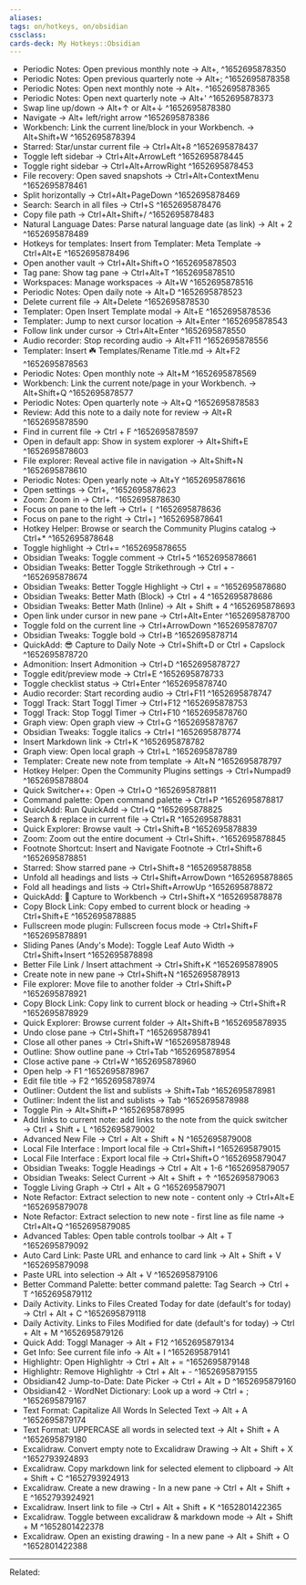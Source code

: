 ```yaml
---
aliases:
tags: on/hotkeys, on/obsidian 
cssclass:
cards-deck: My Hotkeys::Obsidian
---
```


- Periodic Notes: Open previous monthly note → Alt+, ^1652695878350
- Periodic Notes: Open previous quarterly note → Alt+; ^1652695878358
- Periodic Notes: Open next monthly note → Alt+. ^1652695878365
- Periodic Notes: Open next quarterly note → Alt+' ^1652695878373
- Swap line up/down → Alt+↑ or Alt+↓ ^1652695878380
- Navigate → Alt+ left/right arrow ^1652695878386
- Workbench: Link the current line/block in your Workbench. → Alt+Shift+W ^1652695878394
- Starred: Star/unstar current file → Ctrl+Alt+8 ^1652695878437
- Toggle left sidebar → Ctrl+Alt+ArrowLeft ^1652695878445
- Toggle right sidebar → Ctrl+Alt+ArrowRight ^1652695878453
- File recovery: Open saved snapshots → Ctrl+Alt+ContextMenu ^1652695878461
- Split horizontally → Ctrl+Alt+PageDown ^1652695878469
- Search: Search in all files → Ctrl+S ^1652695878476
- Copy file path → Ctrl+Alt+Shift+/ ^1652695878483
- Natural Language Dates: Parse natural language date (as link) → Alt + 2 ^1652695878489
- Hotkeys for templates: Insert from Templater: Meta Template → Ctrl+Alt+E ^1652695878496
- Open another vault → Ctrl+Alt+Shift+O ^1652695878503
- Tag pane: Show tag pane → Ctrl+Alt+T ^1652695878510
- Workspaces: Manage workspaces → Alt+W ^1652695878516
- Periodic Notes: Open daily note → Alt+D ^1652695878523
- Delete current file → Alt+Delete ^1652695878530
- Templater: Open Insert Template modal → Alt+E ^1652695878536
- Templater: Jump to next cursor location → Alt+Enter ^1652695878543
- Follow link under cursor → Ctrl+Alt+Enter ^1652695878550
- Audio recorder: Stop recording audio → Alt+F11 ^1652695878556
- Templater: Insert ☘️ Templates/Rename Title.md → Alt+F2 ^1652695878563
- Periodic Notes: Open monthly note → Alt+M ^1652695878569
- Workbench: Link the current note/page in your Workbench. → Alt+Shift+Q ^1652695878577
- Periodic Notes: Open quarterly note → Alt+Q ^1652695878583
- Review: Add this note to a daily note for review → Alt+R ^1652695878590
- Find in current file → Ctrl + F ^1652695878597
- Open in default app: Show in system explorer → Alt+Shift+E ^1652695878603
- File explorer: Reveal active file in navigation → Alt+Shift+N ^1652695878610
- Periodic Notes: Open yearly note → Alt+Y ^1652695878616
- Open settings → Ctrl+, ^1652695878623
- Zoom: Zoom in → Ctrl+. ^1652695878630
- Focus on pane to the left → Ctrl+ `[` ^1652695878636
- Focus on pane to the right → Ctrl+`]` ^1652695878641
- Hotkey Helper: Browse or search the Community Plugins catalog → Ctrl+* ^1652695878648
- Toggle highlight → Ctrl+= ^1652695878655
- Obsidian Tweaks: Toggle comment → Ctrl+5 ^1652695878661
- Obsidian Tweaks: Better Toggle Strikethrough → Ctrl + - ^1652695878674
- Obsidian Tweaks: Better Toggle Highlight → Ctrl + = ^1652695878680
- Obsidian Tweaks: Better Math (Block) → Ctrl + 4 ^1652695878686
- Obsidian Tweaks: Better Math (Inline) → Alt + Shift + 4 ^1652695878693
- Open link under cursor in new pane → Ctrl+Alt+Enter ^1652695878700
- Toggle fold on the current line → Ctrl+ArrowDown ^1652695878707
- Obsidian Tweaks: Toggle bold → Ctrl+B ^1652695878714
- QuickAdd: 😎 Capture to Daily Note → Ctrl+Shift+D or Ctrl + Capslock ^1652695878720
- Admonition: Insert Admonition → Ctrl+D ^1652695878727
- Toggle edit/preview mode → Ctrl+E ^1652695878733
- Toggle checklist status → Ctrl+Enter ^1652695878740
- Audio recorder: Start recording audio → Ctrl+F11 ^1652695878747
- Toggl Track: Start Toggl Timer → Ctrl+F12 ^1652695878753
- Toggl Track: Stop Toggl Timer → Ctrl+F10 ^1652695878760
- Graph view: Open graph view → Ctrl+G ^1652695878767
- Obsidian Tweaks: Toggle italics → Ctrl+I ^1652695878774
- Insert Markdown link → Ctrl+K ^1652695878782
- Graph view: Open local graph → Ctrl+L ^1652695878789
- Templater: Create new note from template → Alt+N ^1652695878797
- Hotkey Helper: Open the Community Plugins settings → Ctrl+Numpad9 ^1652695878804
- Quick Switcher++: Open → Ctrl+O ^1652695878811
- Command palette: Open command palette → Ctrl+P ^1652695878817
- QuickAdd: Run QuickAdd → Ctrl+Q ^1652695878825
- Search & replace in current file → Ctrl+R ^1652695878831
- Quick Explorer: Browse vault → Ctrl+Shift+B ^1652695878839
- Zoom: Zoom out the entire document → Ctrl+Shift+. ^1652695878845
- Footnote Shortcut: Insert and Navigate Footnote → Ctrl+Shift+6 ^1652695878851
- Starred: Show starred pane → Ctrl+Shift+8 ^1652695878858
- Unfold all headings and lists → Ctrl+Shift+ArrowDown ^1652695878865
- Fold all headings and lists → Ctrl+Shift+ArrowUp ^1652695878872
- QuickAdd: 🔋 Capture to Workbench → Ctrl+Shift+X ^1652695878878
- Copy Block Link: Copy embed to current block or heading → Ctrl+Shift+E ^1652695878885
- Fullscreen mode plugin: Fullscreen focus mode → Ctrl+Shift+F ^1652695878891
- Sliding Panes (Andy's Mode): Toggle Leaf Auto Width → Ctrl+Shift+Insert ^1652695878898
- Better File Link / Insert attachment → Ctrl+Shift+K ^1652695878905
- Create note in new pane → Ctrl+Shift+N ^1652695878913
- File explorer: Move file to another folder → Ctrl+Shift+P ^1652695878921
- Copy Block Link: Copy link to current block or heading → Ctrl+Shift+R ^1652695878929
- Quick Explorer: Browse current folder → Alt+Shift+B ^1652695878935
- Undo close pane → Ctrl+Shift+T ^1652695878941
- Close all other panes → Ctrl+Shift+W ^1652695878948
- Outline: Show outline pane → Ctrl+Tab ^1652695878954
- Close active pane → Ctrl+W ^1652695878960
- Open help → F1 ^1652695878967
- Edit file title → F2 ^1652695878974
- Outliner: Outdent the list and sublists → Shift+Tab ^1652695878981
- Outliner: Indent the list and sublists → Tab ^1652695878988
- Toggle Pin → Alt+Shift+P ^1652695878995
- Add links to current note: add links to the note from the quick switcher → Ctrl + Shift + L ^1652695879002
- Advanced New File → Ctrl + Alt + Shift + N ^1652695879008
- Local File Interface : Import local file → Ctrl+Shift+I ^1652695879015
- Local File Interface : Export local file → Ctrl+Shift+O ^1652695879047
- Obsidian Tweaks: Toggle Headings → Ctrl + Alt + 1-6 ^1652695879057
- Obsidian Tweaks: Select Current → Alt + Shift + ↑ ^1652695879063
- Toggle Living Graph → Ctrl + Alt + G ^1652695879071
- Note Refactor: Extract selection to new note - content only → Ctrl+Alt+E ^1652695879078
- Note Refactor: Extract selection to new note - first line as file name → Ctrl+Alt+Q ^1652695879085
- Advanced Tables: Open table controls toolbar → Alt + T ^1652695879092
- Auto Card Link: Paste URL and enhance to card link → Alt + Shift + V ^1652695879098
- Paste URL into selection → Alt + V ^1652695879106
- Better Command Palette: better command palette: Tag Search → Ctrl + T ^1652695879112
- Daily Activity. Links to Files Created Today for date (default's for today) → Ctrl + Alt + C ^1652695879118
- Daily Activity. Links to Files Modified for date (default's for today) → Ctrl + Alt + M ^1652695879126
- Quick Add: Toggl Manager → Alt + F12 ^1652695879134
- Get Info: See current file info → Alt + I ^1652695879141
- Highlightr: Open Highlightr → Ctrl + Alt + = ^1652695879148
- Highlightr: Remove Highlightr → Ctrl + Alt + - ^1652695879155
- Obsidian42 Jump-to-Date: Date Picker → Ctrl + Alt + D ^1652695879160
- Obsidian42 - WordNet Dictionary: Look up a word → Ctrl + ; ^1652695879167
- Text Format: Capitalize All Words In Selected Text → Alt + A ^1652695879174
- Text Format: UPPERCASE all words in selected text → Alt + Shift + A ^1652695879180
- Excalidraw. Convert empty note to Excalidraw Drawing → Alt + Shift + X ^1652793924893
- Excalidraw. Copy markdown link for selected element to clipboard → Alt + Shift + C ^1652793924913
- Excalidraw. Create a new drawing - In a new pane → Ctrl + Alt + Shift + E ^1652793924921
- Excalidraw. Insert link to file → Ctrl + Alt + Shift + K ^1652801422365
- Excalidraw. Toggle between excalidraw & markdown mode → Alt + Shift + M ^1652801422378
- Excalidraw. Open an existing drawing - In a new pane → Alt + Shift + O ^1652801422388


---

Related:
